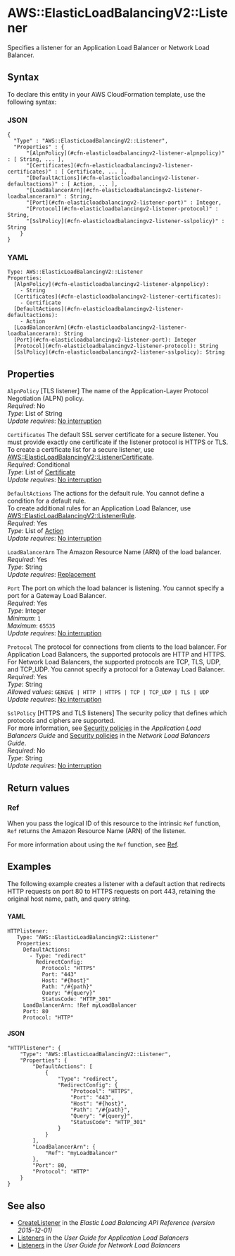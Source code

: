 # AWS::ElasticLoadBalancingV2::Listener<a name="aws-resource-elasticloadbalancingv2-listener"></a>

Specifies a listener for an Application Load Balancer or Network Load Balancer\.

## Syntax<a name="aws-resource-elasticloadbalancingv2-listener-syntax"></a>

To declare this entity in your AWS CloudFormation template, use the following syntax:

### JSON<a name="aws-resource-elasticloadbalancingv2-listener-syntax.json"></a>

```
{
  "Type" : "AWS::ElasticLoadBalancingV2::Listener",
  "Properties" : {
      "[AlpnPolicy](#cfn-elasticloadbalancingv2-listener-alpnpolicy)" : [ String, ... ],
      "[Certificates](#cfn-elasticloadbalancingv2-listener-certificates)" : [ Certificate, ... ],
      "[DefaultActions](#cfn-elasticloadbalancingv2-listener-defaultactions)" : [ Action, ... ],
      "[LoadBalancerArn](#cfn-elasticloadbalancingv2-listener-loadbalancerarn)" : String,
      "[Port](#cfn-elasticloadbalancingv2-listener-port)" : Integer,
      "[Protocol](#cfn-elasticloadbalancingv2-listener-protocol)" : String,
      "[SslPolicy](#cfn-elasticloadbalancingv2-listener-sslpolicy)" : String
    }
}
```

### YAML<a name="aws-resource-elasticloadbalancingv2-listener-syntax.yaml"></a>

```
Type: AWS::ElasticLoadBalancingV2::Listener
Properties: 
  [AlpnPolicy](#cfn-elasticloadbalancingv2-listener-alpnpolicy): 
    - String
  [Certificates](#cfn-elasticloadbalancingv2-listener-certificates): 
    - Certificate
  [DefaultActions](#cfn-elasticloadbalancingv2-listener-defaultactions): 
    - Action
  [LoadBalancerArn](#cfn-elasticloadbalancingv2-listener-loadbalancerarn): String
  [Port](#cfn-elasticloadbalancingv2-listener-port): Integer
  [Protocol](#cfn-elasticloadbalancingv2-listener-protocol): String
  [SslPolicy](#cfn-elasticloadbalancingv2-listener-sslpolicy): String
```

## Properties<a name="aws-resource-elasticloadbalancingv2-listener-properties"></a>

`AlpnPolicy`  <a name="cfn-elasticloadbalancingv2-listener-alpnpolicy"></a>
\[TLS listener\] The name of the Application\-Layer Protocol Negotiation \(ALPN\) policy\.  
*Required*: No  
*Type*: List of String  
*Update requires*: [No interruption](https://docs.aws.amazon.com/AWSCloudFormation/latest/UserGuide/using-cfn-updating-stacks-update-behaviors.html#update-no-interrupt)

`Certificates`  <a name="cfn-elasticloadbalancingv2-listener-certificates"></a>
The default SSL server certificate for a secure listener\. You must provide exactly one certificate if the listener protocol is HTTPS or TLS\.  
To create a certificate list for a secure listener, use [AWS::ElasticLoadBalancingV2::ListenerCertificate](https://docs.aws.amazon.com/AWSCloudFormation/latest/UserGuide/aws-resource-elasticloadbalancingv2-listenercertificate.html)\.  
*Required*: Conditional  
*Type*: List of [Certificate](aws-properties-elasticloadbalancingv2-listener-certificates.md)  
*Update requires*: [No interruption](https://docs.aws.amazon.com/AWSCloudFormation/latest/UserGuide/using-cfn-updating-stacks-update-behaviors.html#update-no-interrupt)

`DefaultActions`  <a name="cfn-elasticloadbalancingv2-listener-defaultactions"></a>
The actions for the default rule\. You cannot define a condition for a default rule\.  
To create additional rules for an Application Load Balancer, use [AWS::ElasticLoadBalancingV2::ListenerRule](https://docs.aws.amazon.com/AWSCloudFormation/latest/UserGuide/aws-resource-elasticloadbalancingv2-listenerrule.html)\.  
*Required*: Yes  
*Type*: List of [Action](aws-properties-elasticloadbalancingv2-listener-defaultactions.md)  
*Update requires*: [No interruption](https://docs.aws.amazon.com/AWSCloudFormation/latest/UserGuide/using-cfn-updating-stacks-update-behaviors.html#update-no-interrupt)

`LoadBalancerArn`  <a name="cfn-elasticloadbalancingv2-listener-loadbalancerarn"></a>
The Amazon Resource Name \(ARN\) of the load balancer\.  
*Required*: Yes  
*Type*: String  
*Update requires*: [Replacement](https://docs.aws.amazon.com/AWSCloudFormation/latest/UserGuide/using-cfn-updating-stacks-update-behaviors.html#update-replacement)

`Port`  <a name="cfn-elasticloadbalancingv2-listener-port"></a>
The port on which the load balancer is listening\. You cannot specify a port for a Gateway Load Balancer\.  
*Required*: Yes  
*Type*: Integer  
*Minimum*: `1`  
*Maximum*: `65535`  
*Update requires*: [No interruption](https://docs.aws.amazon.com/AWSCloudFormation/latest/UserGuide/using-cfn-updating-stacks-update-behaviors.html#update-no-interrupt)

`Protocol`  <a name="cfn-elasticloadbalancingv2-listener-protocol"></a>
The protocol for connections from clients to the load balancer\. For Application Load Balancers, the supported protocols are HTTP and HTTPS\. For Network Load Balancers, the supported protocols are TCP, TLS, UDP, and TCP\_UDP\. You cannot specify a protocol for a Gateway Load Balancer\.  
*Required*: Yes  
*Type*: String  
*Allowed values*: `GENEVE | HTTP | HTTPS | TCP | TCP_UDP | TLS | UDP`  
*Update requires*: [No interruption](https://docs.aws.amazon.com/AWSCloudFormation/latest/UserGuide/using-cfn-updating-stacks-update-behaviors.html#update-no-interrupt)

`SslPolicy`  <a name="cfn-elasticloadbalancingv2-listener-sslpolicy"></a>
\[HTTPS and TLS listeners\] The security policy that defines which protocols and ciphers are supported\.  
For more information, see [Security policies](https://docs.aws.amazon.com/elasticloadbalancing/latest/application/create-https-listener.html#describe-ssl-policies) in the *Application Load Balancers Guide* and [Security policies](https://docs.aws.amazon.com/elasticloadbalancing/latest/network/create-tls-listener.html#describe-ssl-policies) in the *Network Load Balancers Guide*\.  
*Required*: No  
*Type*: String  
*Update requires*: [No interruption](https://docs.aws.amazon.com/AWSCloudFormation/latest/UserGuide/using-cfn-updating-stacks-update-behaviors.html#update-no-interrupt)

## Return values<a name="aws-resource-elasticloadbalancingv2-listener-return-values"></a>

### Ref<a name="aws-resource-elasticloadbalancingv2-listener-return-values-ref"></a>

 When you pass the logical ID of this resource to the intrinsic `Ref` function, `Ref` returns the Amazon Resource Name \(ARN\) of the listener\.

For more information about using the `Ref` function, see [Ref](https://docs.aws.amazon.com/AWSCloudFormation/latest/UserGuide/intrinsic-function-reference-ref.html)\.

## Examples<a name="aws-resource-elasticloadbalancingv2-listener--examples"></a>

The following example creates a listener with a default action that redirects HTTP requests on port 80 to HTTPS requests on port 443, retaining the original host name, path, and query string\.

### <a name="aws-resource-elasticloadbalancingv2-listener--examples--"></a>

#### YAML<a name="aws-resource-elasticloadbalancingv2-listener--examples----yaml"></a>

```
HTTPlistener:
   Type: "AWS::ElasticLoadBalancingV2::Listener"
   Properties:
     DefaultActions:
       - Type: "redirect"
         RedirectConfig:
           Protocol: "HTTPS"
           Port: "443"
           Host: "#{host}"
           Path: "/#{path}"
           Query: "#{query}"
           StatusCode: "HTTP_301"
     LoadBalancerArn: !Ref myLoadBalancer
     Port: 80
     Protocol: "HTTP"
```

#### JSON<a name="aws-resource-elasticloadbalancingv2-listener--examples----json"></a>

```
"HTTPlistener": {
    "Type": "AWS::ElasticLoadBalancingV2::Listener",
    "Properties": {
        "DefaultActions": [
            {
                "Type": "redirect",
                "RedirectConfig": {
                    "Protocol": "HTTPS",
                    "Port": "443",
                    "Host": "#{host}",
                    "Path": "/#{path}",
                    "Query": "#{query}",
                    "StatusCode": "HTTP_301"
                }
            }
        ],
        "LoadBalancerArn": {
            "Ref": "myLoadBalancer"
        },
        "Port": 80,
        "Protocol": "HTTP"
    }
}
```

## See also<a name="aws-resource-elasticloadbalancingv2-listener--seealso"></a>
+  [CreateListener](https://docs.aws.amazon.com/elasticloadbalancing/latest/APIReference/API_CreateListener.html) in the *Elastic Load Balancing API Reference \(version 2015\-12\-01\)* 
+  [Listeners](https://docs.aws.amazon.com/elasticloadbalancing/latest/application/load-balancer-listeners.html) in the *User Guide for Application Load Balancers* 
+  [Listeners](https://docs.aws.amazon.com/elasticloadbalancing/latest/network/load-balancer-listeners.html) in the *User Guide for Network Load Balancers* 